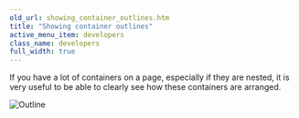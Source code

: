 ```yaml
---
old_url: showing_container_outlines.htm
title: "Showing container outlines"
active_menu_item: developers
class_name: developers
full_width: true
---
```



If you have a lot of containers on a page, especially if they are nested, it is very useful to be able to clearly see how these containers are arranged.

![Outline](/img/docs/outline.zoom93.png)
